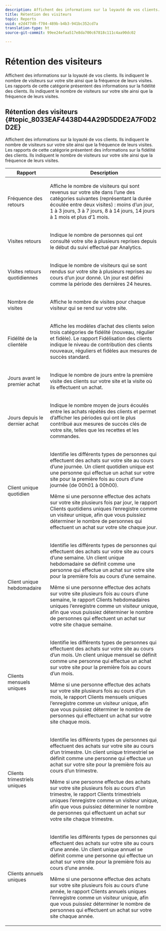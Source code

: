 ```yaml
---
description: Affichent des informations sur la loyauté de vos clients. Ils indiquent le nombre de visiteurs sur votre site ainsi que la fréquence de leurs visites. Les rapports de cette catégorie présentent des informations sur la fidélité des clients. Ils indiquent le nombre de visiteurs sur votre site ainsi que la fréquence de leurs visites.
title: Rétention des visiteurs
topic: Reports
uuid: e2d477d0-f704-489b-b4b3-941bc352cd7a
translation-type: ht
source-git-commit: 99ee24efaa517e8da700c67818c111c4aa90dc02

---
```



# Rétention des visiteurs

Affichent des informations sur la loyauté de vos clients. Ils indiquent le nombre de visiteurs sur votre site ainsi que la fréquence de leurs visites. Les rapports de cette catégorie présentent des informations sur la fidélité des clients. Ils indiquent le nombre de visiteurs sur votre site ainsi que la fréquence de leurs visites.

## Rétention des visiteurs {#topic_8033EAF4438D44A29D5DDE2A7F0D2D2E}

Affichent des informations sur la loyauté de vos clients. Ils indiquent le nombre de visiteurs sur votre site ainsi que la fréquence de leurs visites. Les rapports de cette catégorie présentent des informations sur la fidélité des clients. Ils indiquent le nombre de visiteurs sur votre site ainsi que la fréquence de leurs visites.

<table id="table_486948EB47664B90BDF9915314B572B0"> 
 <thead> 
  <tr> 
   <th colname="col1" class="entry"> Rapport </th> 
   <th colname="col2" class="entry"> Description </th> 
  </tr> 
 </thead>
 <tbody> 
  <tr> 
   <td colname="col1"> Fréquence des retours </td> 
   <td colname="col2"> <p>Affiche le nombre de visiteurs qui sont revenus sur votre site dans l’une des catégories suivantes (représentant la durée écoulée entre deux visites) : moins d’un jour, 1 à 3 jours, 3 à 7 jours, 8 à 14 jours, 14 jours à 1 mois et plus d’1 mois. </p> </td> 
  </tr> 
  <tr> 
   <td colname="col1"> Visites retours </td> 
   <td colname="col2"> <p>Indique le nombre de personnes qui ont consulté votre site à plusieurs reprises depuis le début du suivi effectué par Analytics. </p> </td> 
  </tr> 
  <tr> 
   <td colname="col1"> Visites retours quotidiennes </td> 
   <td colname="col2"> <p>Indique le nombre de visiteurs qui se sont rendus sur votre site à plusieurs reprises au cours d’un jour donné. Un jour est défini comme la période des dernières 24 heures. </p> </td> 
  </tr> 
  <tr> 
   <td colname="col1"> Nombre de visites </td> 
   <td colname="col2"> <p>Affiche le nombre de visites pour chaque visiteur qui se rend sur votre site. </p> </td> 
  </tr> 
  <tr> 
   <td colname="col1"> Fidélité de la clientèle </td> 
   <td colname="col2"> <p>Affiche les modèles d’achat des clients selon trois catégories de fidélité (nouveau, régulier et fidèle). Le rapport <span class="wintitle">Fidélisation des clients</span> indique le niveau de contribution des clients nouveaux, réguliers et fidèles aux mesures de succès standard. </p> </td> 
  </tr> 
  <tr> 
   <td colname="col1"> Jours avant le premier achat </td> 
   <td colname="col2"> <p>Indique le nombre de jours entre la première visite des clients sur votre site et la visite où ils effectuent un achat. </p> </td> 
  </tr> 
  <tr> 
   <td colname="col1"> Jours depuis le dernier achat </td> 
   <td colname="col2"> <p>Indique le nombre moyen de jours écoulés entre les achats répétés des clients et permet d’afficher les périodes qui ont le plus contribué aux mesures de succès clés de votre site, telles que les recettes et les commandes. </p> </td> 
  </tr> 
  <tr> 
   <td colname="col1"> Client unique quotidien </td> 
   <td colname="col2"> <p>Identifie les différents types de personnes qui effectuent des achats sur votre site au cours d’une journée. Un client quotidien unique est une personne qui effectue un achat sur votre site pour la première fois au cours d’une journée (de 00h01 à 00h00). </p> <p>Même si une personne effectue des achats sur votre site plusieurs fois par jour, le rapport <span class="wintitle">Clients quotidiens uniques</span> l’enregistre comme un visiteur unique, afin que vous puissiez déterminer le nombre de personnes qui effectuent un achat sur votre site chaque jour. </p> </td> 
  </tr> 
  <tr> 
   <td colname="col1"> Client unique hebdomadaire </td> 
   <td colname="col2"> <p>Identifie les différents types de personnes qui effectuent des achats sur votre site au cours d’une semaine. Un client unique hebdomadaire se définit comme une personne qui effectue un achat sur votre site pour la première fois au cours d’une semaine. </p> <p>Même si une personne effectue des achats sur votre site plusieurs fois au cours d’une semaine, le rapport <span class="wintitle">Clients hebdomadaires uniques</span> l’enregistre comme un visiteur unique, afin que vous puissiez déterminer le nombre de personnes qui effectuent un achat sur votre site chaque semaine. </p> </td> 
  </tr> 
  <tr> 
   <td colname="col1"> Clients mensuels uniques </td> 
   <td colname="col2"> <p>Identifie les différents types de personnes qui effectuent des achats sur votre site au cours d’un mois. Un client unique mensuel se définit comme une personne qui effectue un achat sur votre site pour la première fois au cours d’un mois. </p> <p>Même si une personne effectue des achats sur votre site plusieurs fois au cours d’un mois, le rapport <span class="wintitle">Clients mensuels uniques</span> l’enregistre comme un visiteur unique, afin que vous puissiez déterminer le nombre de personnes qui effectuent un achat sur votre site chaque mois. </p> </td> 
  </tr> 
  <tr> 
   <td colname="col1"> Clients trimestriels uniques </td> 
   <td colname="col2"> <p>Identifie les différents types de personnes qui effectuent des achats sur votre site au cours d’un trimestre. Un client unique trimestriel se définit comme une personne qui effectue un achat sur votre site pour la première fois au cours d’un trimestre. </p> <p>Même si une personne effectue des achats sur votre site plusieurs fois au cours d’un trimestre, le rapport <span class="wintitle">Clients trimestriels uniques</span> l’enregistre comme un visiteur unique, afin que vous puissiez déterminer le nombre de personnes qui effectuent un achat sur votre site chaque trimestre. </p> </td> 
  </tr> 
  <tr> 
   <td colname="col1"> Clients annuels uniques </td> 
   <td colname="col2"> <p>Identifie les différents types de personnes qui effectuent des achats sur votre site au cours d’une année. Un client unique annuel se définit comme une personne qui effectue un achat sur votre site pour la première fois au cours d’une année. </p> <p>Même si une personne effectue des achats sur votre site plusieurs fois au cours d’une année, le rapport <span class="wintitle">Clients annuels uniques</span> l’enregistre comme un visiteur unique, afin que vous puissiez déterminer le nombre de personnes qui effectuent un achat sur votre site chaque année. </p> </td> 
  </tr> 
 </tbody> 
</table>

